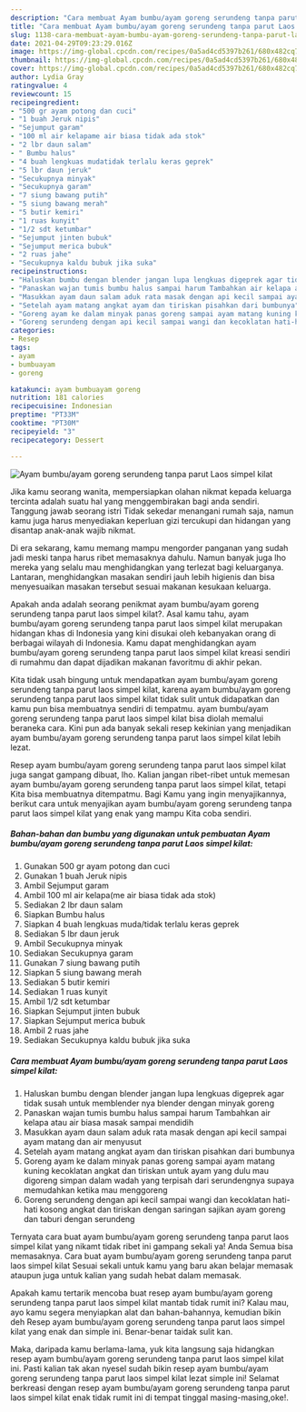 ```yaml
---
description: "Cara membuat Ayam bumbu/ayam goreng serundeng tanpa parut Laos simpel kilat yang enak Untuk Jualan"
title: "Cara membuat Ayam bumbu/ayam goreng serundeng tanpa parut Laos simpel kilat yang enak Untuk Jualan"
slug: 1138-cara-membuat-ayam-bumbu-ayam-goreng-serundeng-tanpa-parut-laos-simpel-kilat-yang-enak-untuk-jualan
date: 2021-04-29T09:23:29.016Z
image: https://img-global.cpcdn.com/recipes/0a5ad4cd5397b261/680x482cq70/ayam-bumbuayam-goreng-serundeng-tanpa-parut-laos-simpel-kilat-foto-resep-utama.jpg
thumbnail: https://img-global.cpcdn.com/recipes/0a5ad4cd5397b261/680x482cq70/ayam-bumbuayam-goreng-serundeng-tanpa-parut-laos-simpel-kilat-foto-resep-utama.jpg
cover: https://img-global.cpcdn.com/recipes/0a5ad4cd5397b261/680x482cq70/ayam-bumbuayam-goreng-serundeng-tanpa-parut-laos-simpel-kilat-foto-resep-utama.jpg
author: Lydia Gray
ratingvalue: 4
reviewcount: 15
recipeingredient:
- "500 gr ayam potong dan cuci"
- "1 buah Jeruk nipis"
- "Sejumput garam"
- "100 ml air kelapame air biasa tidak ada stok"
- "2 lbr daun salam"
- " Bumbu halus"
- "4 buah lengkuas mudatidak terlalu keras geprek"
- "5 lbr daun jeruk"
- "Secukupnya minyak"
- "Secukupnya garam"
- "7 siung bawang putih"
- "5 siung bawang merah"
- "5 butir kemiri"
- "1 ruas kunyit"
- "1/2 sdt ketumbar"
- "Sejumput jinten bubuk"
- "Sejumput merica bubuk"
- "2 ruas jahe"
- "Secukupnya kaldu bubuk jika suka"
recipeinstructions:
- "Haluskan bumbu dengan blender jangan lupa lengkuas digeprek agar tidak susah untuk memblender nya blender dengan minyak goreng"
- "Panaskan wajan tumis bumbu halus sampai harum Tambahkan air kelapa atau air biasa masak sampai mendidih"
- "Masukkan ayam daun salam aduk rata masak dengan api kecil sampai ayam matang dan air menyusut"
- "Setelah ayam matang angkat ayam dan tiriskan pisahkan dari bumbunya"
- "Goreng ayam ke dalam minyak panas goreng sampai ayam matang kuning kecoklatan angkat dan tiriskan untuk ayam yang dulu mau digoreng simpan dalam wadah yang terpisah dari serundengnya supaya memudahkan ketika mau menggoreng"
- "Goreng serundeng dengan api kecil sampai wangi dan kecoklatan hati-hati kosong angkat dan tiriskan dengan saringan sajikan ayam goreng dan taburi dengan serundeng"
categories:
- Resep
tags:
- ayam
- bumbuayam
- goreng

katakunci: ayam bumbuayam goreng 
nutrition: 181 calories
recipecuisine: Indonesian
preptime: "PT33M"
cooktime: "PT30M"
recipeyield: "3"
recipecategory: Dessert

---
```



![Ayam bumbu/ayam goreng serundeng tanpa parut Laos simpel kilat](https://img-global.cpcdn.com/recipes/0a5ad4cd5397b261/680x482cq70/ayam-bumbuayam-goreng-serundeng-tanpa-parut-laos-simpel-kilat-foto-resep-utama.jpg)

Jika kamu seorang wanita, mempersiapkan olahan nikmat kepada keluarga tercinta adalah suatu hal yang menggembirakan bagi anda sendiri. Tanggung jawab seorang istri Tidak sekedar menangani rumah saja, namun kamu juga harus menyediakan keperluan gizi tercukupi dan hidangan yang disantap anak-anak wajib nikmat.

Di era  sekarang, kamu memang mampu mengorder panganan yang sudah jadi meski tanpa harus ribet memasaknya dahulu. Namun banyak juga lho mereka yang selalu mau menghidangkan yang terlezat bagi keluarganya. Lantaran, menghidangkan masakan sendiri jauh lebih higienis dan bisa menyesuaikan masakan tersebut sesuai makanan kesukaan keluarga. 



Apakah anda adalah seorang penikmat ayam bumbu/ayam goreng serundeng tanpa parut laos simpel kilat?. Asal kamu tahu, ayam bumbu/ayam goreng serundeng tanpa parut laos simpel kilat merupakan hidangan khas di Indonesia yang kini disukai oleh kebanyakan orang di berbagai wilayah di Indonesia. Kamu dapat menghidangkan ayam bumbu/ayam goreng serundeng tanpa parut laos simpel kilat kreasi sendiri di rumahmu dan dapat dijadikan makanan favoritmu di akhir pekan.

Kita tidak usah bingung untuk mendapatkan ayam bumbu/ayam goreng serundeng tanpa parut laos simpel kilat, karena ayam bumbu/ayam goreng serundeng tanpa parut laos simpel kilat tidak sulit untuk didapatkan dan kamu pun bisa membuatnya sendiri di tempatmu. ayam bumbu/ayam goreng serundeng tanpa parut laos simpel kilat bisa diolah memalui beraneka cara. Kini pun ada banyak sekali resep kekinian yang menjadikan ayam bumbu/ayam goreng serundeng tanpa parut laos simpel kilat lebih lezat.

Resep ayam bumbu/ayam goreng serundeng tanpa parut laos simpel kilat juga sangat gampang dibuat, lho. Kalian jangan ribet-ribet untuk memesan ayam bumbu/ayam goreng serundeng tanpa parut laos simpel kilat, tetapi Kita bisa membuatnya ditempatmu. Bagi Kamu yang ingin menyajikannya, berikut cara untuk menyajikan ayam bumbu/ayam goreng serundeng tanpa parut laos simpel kilat yang enak yang mampu Kita coba sendiri.

<!--inarticleads1-->

##### Bahan-bahan dan bumbu yang digunakan untuk pembuatan Ayam bumbu/ayam goreng serundeng tanpa parut Laos simpel kilat:

1. Gunakan 500 gr ayam potong dan cuci
1. Gunakan 1 buah Jeruk nipis
1. Ambil Sejumput garam
1. Ambil 100 ml air kelapa(me air biasa tidak ada stok)
1. Sediakan 2 lbr daun salam
1. Siapkan  Bumbu halus
1. Siapkan 4 buah lengkuas muda/tidak terlalu keras geprek
1. Sediakan 5 lbr daun jeruk
1. Ambil Secukupnya minyak
1. Sediakan Secukupnya garam
1. Gunakan 7 siung bawang putih
1. Siapkan 5 siung bawang merah
1. Sediakan 5 butir kemiri
1. Sediakan 1 ruas kunyit
1. Ambil 1/2 sdt ketumbar
1. Siapkan Sejumput jinten bubuk
1. Siapkan Sejumput merica bubuk
1. Ambil 2 ruas jahe
1. Sediakan Secukupnya kaldu bubuk jika suka




<!--inarticleads2-->

##### Cara membuat Ayam bumbu/ayam goreng serundeng tanpa parut Laos simpel kilat:

1. Haluskan bumbu dengan blender jangan lupa lengkuas digeprek agar tidak susah untuk memblender nya blender dengan minyak goreng
1. Panaskan wajan tumis bumbu halus sampai harum Tambahkan air kelapa atau air biasa masak sampai mendidih
1. Masukkan ayam daun salam aduk rata masak dengan api kecil sampai ayam matang dan air menyusut
1. Setelah ayam matang angkat ayam dan tiriskan pisahkan dari bumbunya
1. Goreng ayam ke dalam minyak panas goreng sampai ayam matang kuning kecoklatan angkat dan tiriskan untuk ayam yang dulu mau digoreng simpan dalam wadah yang terpisah dari serundengnya supaya memudahkan ketika mau menggoreng
1. Goreng serundeng dengan api kecil sampai wangi dan kecoklatan hati-hati kosong angkat dan tiriskan dengan saringan sajikan ayam goreng dan taburi dengan serundeng




Ternyata cara buat ayam bumbu/ayam goreng serundeng tanpa parut laos simpel kilat yang nikamt tidak ribet ini gampang sekali ya! Anda Semua bisa memasaknya. Cara buat ayam bumbu/ayam goreng serundeng tanpa parut laos simpel kilat Sesuai sekali untuk kamu yang baru akan belajar memasak ataupun juga untuk kalian yang sudah hebat dalam memasak.

Apakah kamu tertarik mencoba buat resep ayam bumbu/ayam goreng serundeng tanpa parut laos simpel kilat mantab tidak rumit ini? Kalau mau, ayo kamu segera menyiapkan alat dan bahan-bahannya, kemudian bikin deh Resep ayam bumbu/ayam goreng serundeng tanpa parut laos simpel kilat yang enak dan simple ini. Benar-benar taidak sulit kan. 

Maka, daripada kamu berlama-lama, yuk kita langsung saja hidangkan resep ayam bumbu/ayam goreng serundeng tanpa parut laos simpel kilat ini. Pasti kalian tak akan nyesel sudah bikin resep ayam bumbu/ayam goreng serundeng tanpa parut laos simpel kilat lezat simple ini! Selamat berkreasi dengan resep ayam bumbu/ayam goreng serundeng tanpa parut laos simpel kilat enak tidak rumit ini di tempat tinggal masing-masing,oke!.

